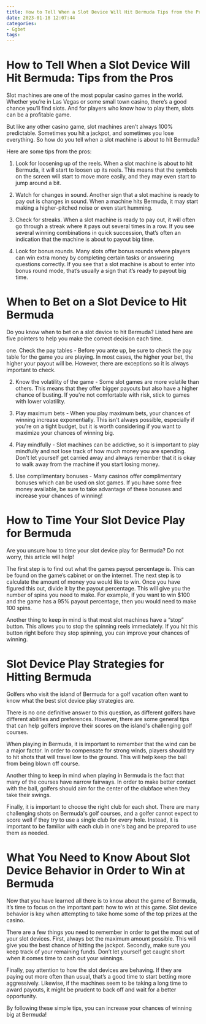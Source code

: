```yaml
---
title: How to Tell When a Slot Device Will Hit Bermuda Tips from the Pros
date: 2023-01-18 12:07:44
categories:
- Ggbet
tags:
---
```



#  How to Tell When a Slot Device Will Hit Bermuda: Tips from the Pros

Slot machines are one of the most popular casino games in the world. Whether you’re in Las Vegas or some small town casino, there’s a good chance you’ll find slots. And for players who know how to play them, slots can be a profitable game.

But like any other casino game, slot machines aren’t always 100% predictable. Sometimes you hit a jackpot, and sometimes you lose everything. So how do you tell when a slot machine is about to hit Bermuda?

Here are some tips from the pros:

1. Look for loosening up of the reels. When a slot machine is about to hit Bermuda, it will start to loosen up its reels. This means that the symbols on the screen will start to move more easily, and they may even start to jump around a bit.

2. Watch for changes in sound. Another sign that a slot machine is ready to pay out is changes in sound. When a machine hits Bermuda, it may start making a higher-pitched noise or even start humming.

3. Check for streaks. When a slot machine is ready to pay out, it will often go through a streak where it pays out several times in a row. If you see several winning combinations in quick succession, that’s often an indication that the machine is about to payout big time.

4. Look for bonus rounds. Many slots offer bonus rounds where players can win extra money by completing certain tasks or answering questions correctly. If you see that a slot machine is about to enter into bonus round mode, that’s usually a sign that it’s ready to payout big time.

#  When to Bet on a Slot Device to Hit Bermuda

Do you know when to bet on a slot device to hit Bermuda? Listed here are five pointers to help you make the correct decision each time.

one. Check the pay tables - Before you ante up, be sure to check the pay table for the game you are playing. In most cases, the higher your bet, the higher your payout will be. However, there are exceptions so it is always important to check.

2. Know the volatility of the game - Some slot games are more volatile than others. This means that they offer bigger payouts but also have a higher chance of busting. If you're not comfortable with risk, stick to games with lower volatility.

3. Play maximum bets - When you play maximum bets, your chances of winning increase exponentially. This isn't always possible, especially if you're on a tight budget, but it is worth considering if you want to maximize your chances of winning big.

4. Play mindfully - Slot machines can be addictive, so it is important to play mindfully and not lose track of how much money you are spending. Don't let yourself get carried away and always remember that it is okay to walk away from the machine if you start losing money.

5. Use complimentary bonuses - Many casinos offer complimentary bonuses which can be used on slot games. If you have some free money available, be sure to take advantage of these bonuses and increase your chances of winning!

#  How to Time Your Slot Device Play for Bermuda

Are you unsure how to time your slot device play for Bermuda? Do not worry, this article will help!

The first step is to find out what the games payout percentage is. This can be found on the game’s cabinet or on the internet. The next step is to calculate the amount of money you would like to win. Once you have figured this out, divide it by the payout percentage. This will give you the number of spins you need to make. For example, if you want to win $100 and the game has a 95% payout percentage, then you would need to make 100 spins.

Another thing to keep in mind is that most slot machines have a “stop” button. This allows you to stop the spinning reels immediately. If you hit this button right before they stop spinning, you can improve your chances of winning.

#  Slot Device Play Strategies for Hitting Bermuda

Golfers who visit the island of Bermuda for a golf vacation often want to know what the best slot device play strategies are. 

There is no one definitive answer to this question, as different golfers have different abilities and preferences. However, there are some general tips that can help golfers improve their scores on the island's challenging golf courses.

When playing in Bermuda, it is important to remember that the wind can be a major factor. In order to compensate for strong winds, players should try to hit shots that will travel low to the ground. This will help keep the ball from being blown off course.

Another thing to keep in mind when playing in Bermuda is the fact that many of the courses have narrow fairways. In order to make better contact with the ball, golfers should aim for the center of the clubface when they take their swings.

Finally, it is important to choose the right club for each shot. There are many challenging shots on Bermuda's golf courses, and a golfer cannot expect to score well if they try to use a single club for every hole. Instead, it is important to be familiar with each club in one's bag and be prepared to use them as needed.

#  What You Need to Know About Slot Device Behavior in Order to Win at Bermuda

Now that you have learned all there is to know about the game of Bermuda, it’s time to focus on the important part: how to win at this game. Slot device behavior is key when attempting to take home some of the top prizes at the casino.

There are a few things you need to remember in order to get the most out of your slot devices. First, always bet the maximum amount possible. This will give you the best chance of hitting the jackpot. Secondly, make sure you keep track of your remaining funds. Don’t let yourself get caught short when it comes time to cash out your winnings.

Finally, pay attention to how the slot devices are behaving. If they are paying out more often than usual, that’s a good time to start betting more aggressively. Likewise, if the machines seem to be taking a long time to award payouts, it might be prudent to back off and wait for a better opportunity.

By following these simple tips, you can increase your chances of winning big at Bermuda!